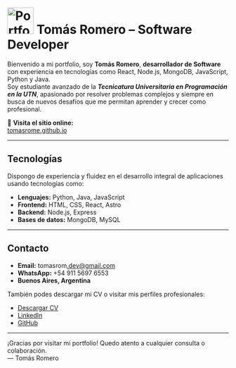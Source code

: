 # <img src="public/tr-logo.png" alt="Portfolio Actor" width="60" />  Tomás Romero – Software Developer

Bienvenido a mi portfolio, soy **Tomás Romero**, **desarrollador de Software** con experiencia en tecnologías como React, Node.js, MongoDB, JavaScript, Python y Java.<br> Soy estudiante avanzado de la ***Tecnicatura Universitaria en Programación en la UTN***, apasionado por resolver problemas complejos y siempre en busca de nuevos desafíos que me permitan aprender y crecer como profesional.

🔗 **Visita el sitio online:**  
  [tomasrome.github.io](https://tomasrome.github.io)

---

##  Tecnologías

Dispongo de experiencia y fluidez en el desarrollo integral de aplicaciones usando tecnologías como:

- **Lenguajes:** Python, Java, JavaScript
- **Frontend:** HTML, CSS, React, Astro  
- **Backend:** Node.js, Express  
- **Bases de datos:** MongoDB, MySQL  

---

##  Contacto

- **Email:** tomasrom​.dev@gmail.com  
- **WhatsApp:** +54 911 5697 6553  
- **Buenos Aires, Argentina**

También podes descargar mi CV o visitar mis perfiles profesionales:

- [Descargar CV](https://tomasrome.github.io/CV%20-%20Tom%C3%A1s%20Romero.pdf)  
- [LinkedIn](www.linkedin.com/in/tomas-romero-developer)  
- [GitHub](https://github.com/tomasrome)

---

¡Gracias por visitar mi portfolio! Quedo atento a cualquier consulta o colaboración.  
— Tomás Romero
